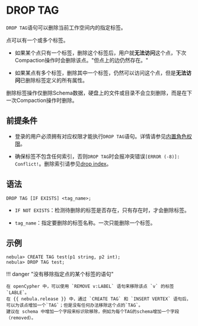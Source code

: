 # DROP TAG

`DROP TAG`语句可以删除当前工作空间内的指定标签。

点可以有一个或多个标签。

- 如果某个点只有一个标签，删除这个标签后，用户就**无法访问**这个点，下次Compaction操作时会删除该点。"但点上的边仍然存在。"

- 如果某点有多个标签，删除其中一个标签，仍然可以访问这个点，但是**无法访问**已删除标签定义的所有属性。

删除标签操作仅删除Schema数据，硬盘上的文件或目录不会立刻删除，而是在下一次Compaction操作时删除。

## 前提条件

- 登录的用户必须拥有对应权限才能执行`DROP TAG`语句。详情请参见[内置角色权限](../../7.data-security/1.authentication/3.role-list.md)。

- 确保标签不包含任何索引，否则`DROP TAG`时会报冲突错误`[ERROR (-8)]: Conflict!`。删除索引请参见[drop index](../14.native-index-statements/6.drop-native-index.md)。

## 语法

```ngql
DROP TAG [IF EXISTS] <tag_name>;
```

- `IF NOT EXISTS`：检测待删除的标签是否存在，只有存在时，才会删除标签。

- `tag_name`：指定要删除的标签名称。一次只能删除一个标签。

## 示例

```ngql
nebula> CREATE TAG test(p1 string, p2 int);
nebula> DROP TAG test;
```

!!! danger "没有移除指定点的某个标签的语句"

    在 openCypher 中，可以使用 `REMOVE v:LABEL` 语句来移除该点 `v` 的标签 `LABLE`。
    在 {{ nebula.release }} 中，通过 `CREATE TAG` 和 `INSERT VERTEX` 语句后，可以为该点增加一个`TAG`；但是没有任何办法移除这个点的`TAG`。
    建议在 schema 中增加一个字段来标识软移除，例如为每个TAG的schema增加一个字段（removed）。
